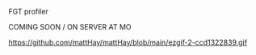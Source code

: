 FGT profiler

COMING SOON / ON SERVER AT MO


https://github.com/mattHay/mattHay/blob/main/ezgif-2-ccd1322839.gif
